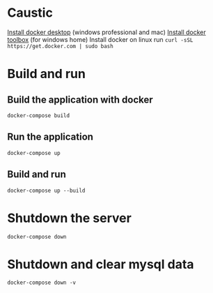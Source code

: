 # Caustic

[Install docker desktop](https://www.docker.com/products/docker-desktop) (windows professional and mac)
[Install docker toolbox](https://docs.docker.com/toolbox/toolbox_install_windows/) (for windows home)
Install docker on linux run `curl -sSL https://get.docker.com | sudo bash`

# Build and run

## Build the application with docker
```
docker-compose build
```

## Run the application
```
docker-compose up
```

## Build and run
```
docker-compose up --build
```

# Shutdown the server
```
docker-compose down
```

# Shutdown and clear mysql data
```
docker-compose down -v
```
